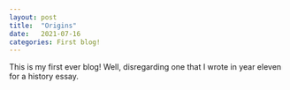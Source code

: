 ```yaml
---
layout: post
title:  "Origins"
date:   2021-07-16 
categories: First blog!
---
```


This is my first ever blog! Well, disregarding one that I wrote in year eleven for a history essay.

